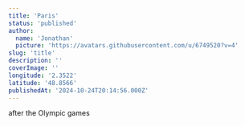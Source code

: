 ```yaml
---
title: 'Paris'
status: 'published'
author:
  name: 'Jonathan'
  picture: 'https://avatars.githubusercontent.com/u/6749520?v=4'
slug: 'title'
description: ''
coverImage: ''
longitude: '2.3522'
latitude: '48.8566'
publishedAt: '2024-10-24T20:14:56.000Z'
---
```


after the Olympic games